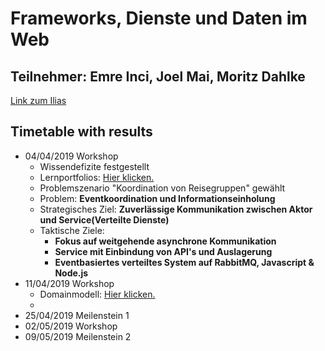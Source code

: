 # Frameworks, Dienste und Daten im Web
## Teilnehmer: Emre Inci, Joel Mai, Moritz Dahlke
[Link zum Ilias](https://ilias.th-koeln.de/goto.php?target=wiki_1245621_FDW_Startseite)

## Timetable with results
* 04/04/2019 Workshop
  * Wissendefizite festgestellt
  * Lernportfolios: [Hier klicken.](https://github.com/Inf166/CooleKerleClub/tree/master/Lernportfolios)
  * Problemszenario "Koordination von Reisegruppen" gewählt
  * Problem: **Eventkoordination und Informationseinholung**
  * Strategisches Ziel: **Zuverlässige Kommunikation zwischen Aktor und Service(Verteilte Dienste)**
  * Taktische Ziele:
    * **Fokus auf weitgehende asynchrone Kommunikation**
    * **Service mit Einbindung von API's und Auslagerung**
    * **Eventbasiertes verteiltes System auf RabbitMQ, Javascript & Node.js**
* 11/04/2019 Workshop
  * Domainmodell: [Hier klicken.](https://github.com/Inf166/CooleKerleClub/blob/master/Workshopmaterial/Domainendiagramm/Domainendiagramm.jpg)
  * 
* 25/04/2019 Meilenstein 1
* 02/05/2019 Workshop
* 09/05/2019 Meilenstein 2